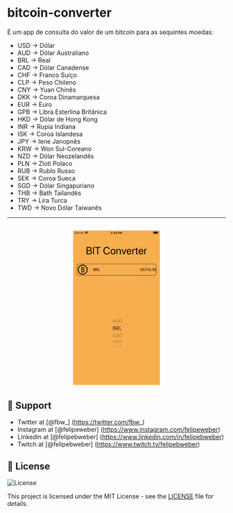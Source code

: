 # bitcoin-converter
É um app de consulta do valor de um bitcoin para as sequintes moedas: 

* USD -> Dólar
* AUD -> Dólar Australiano
* BRL -> Real
* CAD -> Dólar Canadense
* CHF -> Franco Suiço
* CLP -> Peso Chileno
* CNY -> Yuan Chinês
* DKK -> Coroa Dinamarquesa
* EUR -> Euro
* GPB -> Libra Esterlina Britânica
* HKD -> Dólar de Hong Kong
* INR -> Rupia Indiana
* ISK -> Coroa Islandesa
* JPY -> Iene Janopnês
* KRW -> Won Sul-Coreano
* NZD -> Dólar Neozelandês
* PLN -> Zloti Polaco
* RUB -> Rublo Russo
* SEK -> Coroa Sueca
* SGD -> Dólar Singapuriano
* THB -> Bath Tailandês
* TRY -> Lira Turca
* TWD -> Novo Dólar Taiwanês

---
<h2 align="center">
<img src="screen-shot/1.png" width="200" height="356" />
</h2>


## 📌 Support

- Twitter at [@fbw_] (https://twitter.com/fbw_)
- Instagram at [@felipeweber] (https://www.instagram.com/felipeweber)
- Linkedin at [@felipebweber] (https://www.linkedin.com/in/felipebweber)
- Twitch at [@felipebweber] (https://www.twitch.tv/felipebweber)


## 📝 License

<img alt="License" src="https://img.shields.io/badge/license-MIT-%2304D361">

This project is licensed under the MIT License - see the [LICENSE](LICENSE) file for details.